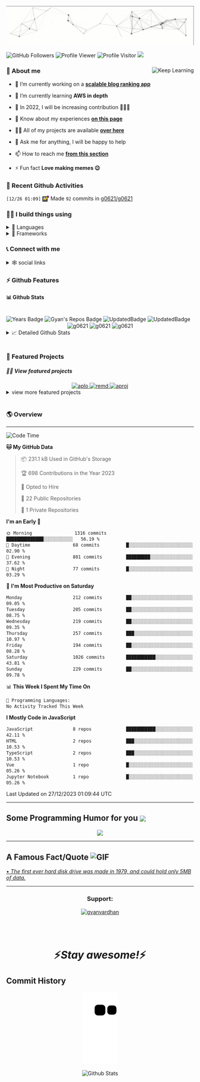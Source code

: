 ![Banner](https://raw.githubusercontent.com/g0621/banner_vue/master/image/banner_gif.gif)
<p align="left">
  <img src="https://img.shields.io/github/followers/g0621?label=Follow%20Me&logo=github" alt="GitHub Followers" />
  <img src="https://enxof0gahz6ct5i.m.pipedream.net" alt="Profile Viewer" />
  <img src="https://img.shields.io/badge/Ask%20me-anything-1abc9c.svg" alt="Profile Visitor"/>
  <a href="https://g0621.github.io/resume/" target="_blank">  
    <img src="https://img.shields.io/badge/Gyan's Website-Click-green.svg" />
  </a>
</p>
<div>
<img align="right" alt="Keep Learning" src="https://cdn.jsdelivr.net/gh/bdfd/Personal_Image_Repo/8.Cool-Animation/Keep_Coding.gif"/>

<div align="left">

### 🤔 About me

- 🔭 I’m currently working on a **[scalable blog ranking app](https://github.com/g0621/remd)**

- 🌱 I’m currently learning **AWS in depth**

- 👯 In 2022, I will be increasing contribution 🚚🚚🚚
  
- 📄 Know about my experiences **[on this page](https://g0621.github.io/resume/)**

- 👨‍💻 All of my projects are available **[over here](https://gyan-vardhan.herokuapp.com/allprojects)**

- 💬 Ask me for anything, I will be happy to help

- 📫 How to reach me **<a href="#contact-details">from this section</a>**

- ⚡ Fun fact **Love making memes 😉**



### 🏃 Recent Github Activities
<!--START_SECTION:activity-->
`[12/26 01:09]` <img alt="📝" src="https://github.com/g0621/github-activity/raw/master/icons/commit.png" align="top" height="18"> Made `92` commits in [g0621/g0621](https://github.com/g0621/g0621)  

</details>
<!--END_SECTION:activity-->
</div>
</div>

### 👷‍♂️ I build things using
<div>
  <div>
  <details>
  <summary>📔 Languages </summary>

  ![Java](https://img.shields.io/badge/-Java-000?&logo=Java&logoColor=007396)
  ![Python](https://img.shields.io/badge/-Python-000?&logo=Python)
  ![JavaScript](https://img.shields.io/badge/-JavaScript-000?&logo=JavaScript)
  ![TypeScript](https://img.shields.io/badge/-TypeScript-000?&logo=TypeScript)
  ![Bash](https://img.shields.io/badge/-Bash-000?&logo=gnubash)
  ![Kotlin](https://img.shields.io/badge/-Kotlin-000?&logo=Kotlin)
  ![C++](https://img.shields.io/badge/-C++-000?&logo=cplusplus&logoColor=00599C)
  ![C](https://img.shields.io/badge/-C-000?&logo=c%2b%2b&logoColor=00599C)
  ![SQL](https://img.shields.io/badge/-SQL-000?&logo=MySQL)
  ![Markdown](https://img.shields.io/badge/-Markdown-000?&logo=markdown)

  </deatils>
  </div>
  <div>
  <details>
  <summary>📔 Frameworks </summary>

  ![AWS](https://img.shields.io/badge/-AWS-000?&logo=Amazon-AWS&logoColor=F90)
  ![Docker](https://img.shields.io/badge/-Docker-000?&logo=Docker)
  ![Kubernetes](https://img.shields.io/badge/-Kubernetes-000?&logo=Kubernetes)
  ![Linux](https://img.shields.io/badge/-Linux-000?&logo=Linux)
  ![Git](https://img.shields.io/badge/-Git-000?&logo=git)
  ![Node.js](https://img.shields.io/badge/-Node.js-000?&logo=node.js)
  ![Express.js](https://img.shields.io/badge/-Express.js-000?&logo=express)
  ![Kafka](https://img.shields.io/badge/-Apache%20Kafka-000?&logo=apachekafka)
  ![React](https://img.shields.io/badge/-React-000?&logo=React)
  ![NextJS](https://img.shields.io/badge/-Nextjs-000?&logo=nextdotjs)
  ![Redis](https://img.shields.io/badge/-Redis-000?&logo=Redis)
  ![SpringBoot](https://img.shields.io/badge/-Spring%20Boot-000?&logo=springboot)
  ![Spring Security](https://img.shields.io/badge/-Spring%20Security-000?&logo=springsecurity)
  ![Angular](https://img.shields.io/badge/-Angular-000?&logo=angular&logoColor=red)
  ![Jekyll](https://img.shields.io/badge/-Jekyll-000?&logo=jekyll)
  ![Cypress](https://img.shields.io/badge/-Cypress-000?&logo=cypress)
  ![Postgres](https://img.shields.io/badge/-Postgres-000?&logo=postgresql)
  ![MongoDB](https://img.shields.io/badge/-MongoDB-000?&logo=mongodb)
  ![Heroku](https://img.shields.io/badge/-Heroku-000?&logo=heroku)
  ![Vercel](https://img.shields.io/badge/-Vercel-000?&logo=vercel)

  </deatils>
  </div>
</div>

### 📞 Connect with me

<div id="contact-details">
<details>
  <summary> 🕸️ social links</summary>
  
<a href="mailto:gyan.work1997@gmail.com" target="blank"><img align="center"
        src="https://img.shields.io/badge/-Gmail-000?&logo=gmail"
        alt="gyanvardhan" /></a>
<a href="https://linkedin.com/in/gyanvardhan" target="blank"><img align="center"
        src="https://img.shields.io/badge/-LinkedIn-000?&logo=linkedin"
        alt="gyanvardhan" /></a>
<a href="https://www.hackerrank.com/gyansingh1997" target="blank"><img align="center"
        src="https://img.shields.io/badge/-HackerRank-000?&logo=Hackerrank"
        alt="gyansingh1997" /></a>
<a href="https://www.leetcode.com/gyansingh1997" target="blank"><img align="center"
        src="https://img.shields.io/badge/-Leetcode-000?&logo=leetcode"
        alt="gyansingh1997" /></a>
<a href="https://www.codechef.com/users/sda" target="blank"><img align="center"
        src="https://img.shields.io/badge/-Codechef-000?&logo=codechef" alt="sda"  /></a>
<a href="https://www.hackerearth.com/@gyansingh1997" target="blank"><img align="center"
        src="https://img.shields.io/badge/-Hackerearth-000?&logo=Hackerearth"
        alt="@gyansingh1997"/></a>
<a href="https://auth.geeksforgeeks.org/user/as" target="blank"><img align="center"
        src="https://img.shields.io/badge/-GeeksforGeeks-000?&logo=GeeksforGeeks"
        alt="as" /></a>
<a href="https://fb.com/asda" target="blank"><img align="center"
        src="https://img.shields.io/badge/-Facebook-000?&logo=facebook"
        alt="asda"  /></a>
<a href="https://instagram.com/jst_gyan" target="blank"><img align="center"
        src="https://img.shields.io/badge/-instagram-000?&logo=instagram"
        alt="jst_gyan"  /></a>
<a href="https://g0621.github.io/resume/" target="_blank"><img align="center"
        src="https://img.shields.io/badge/ResumeSite-click-black.svg" /></a>
<a href="https://gyan-vardhan.herokuapp.com/" target="_blank"><img align="center"
        src="https://img.shields.io/badge/Portfolio-click-black.svg" /></a>
</details>
</div>

### ⚡ Github Features

#### 📊 Github Stats
<br>
<div>
  <img src="https://badges.pufler.dev/years/g0621" alt="Years Badge"  /> 
  <img src="https://badges.pufler.dev/repos/g0621" alt="Gyan's Repos Badge"  /> 
  <img src="https://badges.pufler.dev/commits/monthly/g0621" alt="UpdatedBadge"  /> 
  <img src="https://badges.pufler.dev/commits/all/g0621" alt="UpdatedBadge"  /> 
   <!--Ref Link(badge):https://pufler.dev/git-badges/-->
</div>


<div align="center">
    <img  width="250vw" align="center" src="https://github-readme-streak-stats.herokuapp.com/?user=g0621&theme=dark" alt="g0621"/>
    <img  width="250vw" align="center"  src="https://github-readme-stats.vercel.app/api/top-langs?username=g0621&show_icons=true&theme=dark&locale=en&layout=compact" alt="g0621"/>
    <img  width="250vw" align="center" src="https://github-readme-stats.vercel.app/api?username=g0621&show_icons=true&theme=dark&locale=en" alt="g0621" />
</div>

<details>
<summary>📈 Detailed Github Stats</summary>
<br>
<a href="https://github.com/ryo-ma/github-profile-trophy"><img src="https://github-profile-trophy.vercel.app/?username=g0621&row=1&theme=onestar" alt="g0621" /></a>
<br>


![Metrics](https://metrics.lecoq.io/g0621?template=classic&isocalendar=1&languages=1&activity=1&wakatime=1&habits=1&isocalendar.duration=half-year&languages.limit=8&languages.sections=most-used&languages.colors=github&languages.threshold=0%25&languages.indepth=false&languages.analysis.timeout=15&languages.categories=markup%2C%20programming&languages.recent.categories=markup%2C%20programming&languages.recent.load=300&languages.recent.days=14&habits.from=200&habits.days=14&habits.facts=true&habits.charts=false&habits.trim=false&activity.limit=5&activity.load=300&activity.days=14&activity.filter=all&activity.visibility=all&activity.timestamps=false&wakatime.days=7&wakatime.sections=time%2C%20projects%2C%20projects-graphs%2C%20languages%2C%20languages-graphs%2C%20editors%2C%20os&wakatime.limit=5&wakatime.url=https%3A%2F%2Fwakatime.com&wakatime.user=gyan0621&config.timezone=Asia%2FCalcutta)

![GitHub Activity Graph](https://activity-graph.herokuapp.com/graph?username=g0621)  
</details>
<br>

### 🔧 Featured Projects
##### 👩‍💻 View featured projects
<div align="center">
  <a href="https://github.com/g0621/Advanced-Portfolio">
    <img width="250vw" alt="aplo" height="100em" src="https://github-readme-stats.vercel.app/api/pin/?username=g0621&repo=Advanced-Portfolio&theme=dark" />
  </a>
  <a href="https://github.com/g0621/remd">
    <img width="250vw" alt="remd" height="100em" src="https://github-readme-stats.vercel.app/api/pin/?username=g0621&repo=remd&theme=dark" />
  </a>
  <a href="https://github.com/g0621/Android-Projects">
    <img width="250vw" alt="aproj" height="100em" src="https://github-readme-stats.vercel.app/api/pin/?username=g0621&repo=Android-Projects&theme=dark" />
  </a>
</div>
<details>
  <summary>view more featured projects</summary>
  <a href="https://github.com/g0621/Android-Projects/tree/master/Echo_Music_Player" target="_blank"><img align="center"
        src="https://img.shields.io/badge/Echo_Music_Player-Android-black.svg" /></a>
<a href="https://github.com/g0621/Android-Projects/tree/master/InTouch" target="_blank"><img align="center"
        src="https://img.shields.io/badge/Intouch-Android-black.svg" /></a>
        <br>
        <br>
    <a href="https://github.com/g0621/ProductSuggestion">
            <img width="33%" alt="ProductSuggestion" src="https://github-readme-stats.vercel.app/api/pin/?username=g0621&repo=ProductSuggestion&theme=dark" />
        </a>
<a href="https://github.com/g0621/FakeNews">
            <img width="33%" alt="FakeNews" src="https://github-readme-stats.vercel.app/api/pin/?username=g0621&repo=FakeNews&theme=dark" />
        </a>
<a href="https://github.com/g0621/machine_learning">
            <img width="33%" alt="machine_learning" src="https://github-readme-stats.vercel.app/api/pin/?username=g0621&repo=machine_learning&theme=dark" />
        </a>


</details>

<br>

### 🌎 Overview
<hr>

<!--START_SECTION:waka-->
![Code Time](http://img.shields.io/badge/Code%20Time-211%20hrs%2016%20mins-blue)

**🐱 My GitHub Data** 

> 📦 231.1 kB Used in GitHub's Storage 
 > 
> 🏆 698 Contributions in the Year 2023
 > 
> 💼 Opted to Hire
 > 
> 📜 22 Public Repositories 
 > 
> 🔑 1 Private Repositories 
 > 
**I'm an Early 🐤** 

```text
🌞 Morning                1316 commits        ██████████████░░░░░░░░░░░   56.19 % 
🌆 Daytime                68 commits          █░░░░░░░░░░░░░░░░░░░░░░░░   02.90 % 
🌃 Evening                881 commits         █████████░░░░░░░░░░░░░░░░   37.62 % 
🌙 Night                  77 commits          █░░░░░░░░░░░░░░░░░░░░░░░░   03.29 % 
```
📅 **I'm Most Productive on Saturday** 

```text
Monday                   212 commits         ██░░░░░░░░░░░░░░░░░░░░░░░   09.05 % 
Tuesday                  205 commits         ██░░░░░░░░░░░░░░░░░░░░░░░   08.75 % 
Wednesday                219 commits         ██░░░░░░░░░░░░░░░░░░░░░░░   09.35 % 
Thursday                 257 commits         ███░░░░░░░░░░░░░░░░░░░░░░   10.97 % 
Friday                   194 commits         ██░░░░░░░░░░░░░░░░░░░░░░░   08.28 % 
Saturday                 1026 commits        ███████████░░░░░░░░░░░░░░   43.81 % 
Sunday                   229 commits         ██░░░░░░░░░░░░░░░░░░░░░░░   09.78 % 
```


📊 **This Week I Spent My Time On** 

```text
💬 Programming Languages: 
No Activity Tracked This Week
```

**I Mostly Code in JavaScript** 

```text
JavaScript               8 repos             ███████████░░░░░░░░░░░░░░   42.11 % 
HTML                     2 repos             ███░░░░░░░░░░░░░░░░░░░░░░   10.53 % 
TypeScript               2 repos             ███░░░░░░░░░░░░░░░░░░░░░░   10.53 % 
Vue                      1 repo              █░░░░░░░░░░░░░░░░░░░░░░░░   05.26 % 
Jupyter Notebook         1 repo              █░░░░░░░░░░░░░░░░░░░░░░░░   05.26 % 
```




 Last Updated on 27/12/2023 01:09:44 UTC
<!--END_SECTION:waka-->


<hr>

<h2> Some Programming Humor for you <img align ='center' src='https://media2.giphy.com/media/UQDSBzfyiBKvgFcSTw/giphy.gif?cid=ecf05e47p3cd513axbek3f56ti3jzizq8hincw20jauyyfyw&rid=giphy.gif' width = '32px'></h2>
<div align="center">
<img  align="center" src="https://readme-jokes.vercel.app/api?theme=dark"/>
</div>
<hr>

<h2> A Famous Fact/Quote <img alt="GIF" src="https://github.com/TheDudeThatCode/TheDudeThatCode/blob/master/Assets/hmm.gif" width="32px"/> </h2>
<a href="https://github.com/marketplace/actions/quote-readme">
<!--STARTS_HERE_QUOTE_README-->
• <i>The first ever hard disk drive was made in 1979, and could hold only 5MB of data.</i>
<!--ENDS_HERE_QUOTE_README-->
</a>

<hr>
<h3 align="center">Support:</h3>
<p align="center"><a href="https://www.buymeacoffee.com/gyanvardhan"> <img  src="https://cdn.buymeacoffee.com/buttons/v2/default-yellow.png" height="50" width="210" alt="gyanvardhan" /></a></p><br><br>
<h1 align='center'>⚡️<i>Stay awesome!</i>⚡️</h1>

<h2>Commit History</h2>
<p align="center">
        <img src="https://raw.githubusercontent.com/g0621/g0621/snake_out/snake.svg" alt="Github Stats" />
</p>
<p align="center">
        <img src="https://raw.githubusercontent.com/bornmay/bornmay/Update/svg/Bottom.svg" alt="Github Stats" />
</p>
